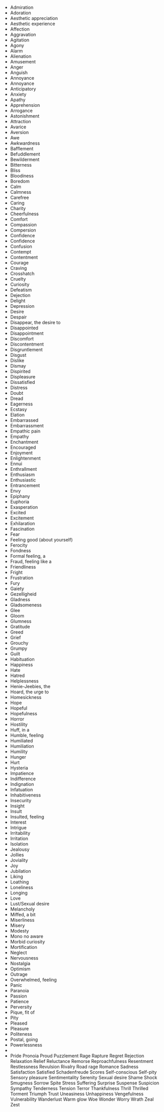 - Admiration
- Adoration
- Aesthetic appreciation
- Aesthetic experience
- Affection
- Aggravation
- Agitation
- Agony
- Alarm
- Alienation
- Amusement
- Anger
- Anguish
- Annoyance
- Annoyance
- Anticipatory
- Anxiety
- Apathy
- Apprehension
- Arrogance
- Astonishment
- Attraction
- Avarice
- Aversion
- Awe
- Awkwardness
- Bafflement
- Befuddlement
- Bewilderment
- Bitterness
- Bliss
- Bloodiness
- Boredom
- Calm
- Calmness
- Carefree
- Caring
- Charity
- Cheerfulness
- Comfort
- Compassion
- Compersion
- Confidence
- Confidence
- Confusion
- Contempt
- Contentment
- Courage
- Craving
- Crosshatch
- Cruelty
- Curiosity
- Defeatism
- Dejection
- Delight
- Depression
- Desire
- Despair
- Disappear, the desire to
- Disappointed
- Disappointment
- Discomfort
- Discontentment
- Disgruntlement
- Disgust
- Dislike
- Dismay
- Dispirited
- Displeasure
- Dissatisfied
- Distress
- Doubt
- Dread
- Eagerness
- Ecstasy
- Elation
- Embarrassed
- Embarrassment
- Empathic pain
- Empathy
- Enchantment
- Encouraged
- Enjoyment
- Enlightenment
- Ennui
- Enthrallment
- Enthusiasm
- Enthusiastic
- Entrancement
- Envy
- Epiphany
- Euphoria
- Exasperation
- Excited
- Excitement
- Exhilaration
- Fascination
- Fear
- Feeling good (about yourself)
- Ferocity
- Fondness
- Formal feeling, a
- Fraud, feeling like a
- Friendliness
- Fright
- Frustration
- Fury
- Gaiety
- Gezelligheid
- Gladness
- Gladsomeness
- Glee
- Gloom
- Glumness
- Gratitude
- Greed
- Grief
- Grouchy
- Grumpy
- Guilt
- Habituation
- Happiness
- Hate
- Hatred
- Helplessness
- Henie-Jeebies, the
- Hoard, the urge to
- Homesickness
- Hope
- Hopeful
- Hopefulness
- Horror
- Hostility
- Huff, in a
- Humble, feeling
- Humiliated
- Humiliation
- Humility
- Hunger
- Hurt
- Hysteria
- Impatience
- Indifference
- Indignation
- Infatuation
- Inhabitiveness
- Insecurity
- Insight
- Insult
- Insulted, feeling
- Interest
- Intrigue
- Irritability
- Irritation
- Isolation
- Jealousy
- Jollies
- Joviality
- Joy
- Jubilation
- Liking
- Loathing
- Loneliness
- Longing
- Love
- Lust/Sexual desire
- Melancholy
- Miffed, a bit
- Miserliness
- Misery
- Modesty
- Mono no aware
- Morbid curiosity
- Mortification
- Neglect
- Nervousness
- Nostalgia
- Optimism
- Outrage
- Overwhelmed, feeling
- Panic
- Paranoia
- Passion
- Patience
- Perversity
- Pique, fit of
- Pity
- Pleased
- Pleasure
- Politeness
- Postal, going
- Powerlessness
- 
- Pride
Pronoia
Proud
Puzzlement
Rage
Rapture
Regret
Rejection
Relaxation
Relief
Reluctance
Remorse
Reproachfulness
Resentment
Restlessness
Revulsion
Rivalry
Road rage
Romance
Sadness
Satisfaction
Satisfied
Schadenfreude
Scores
Self-conscious
Self-pity
Sensory pleasure
Sentimentality
Serenity
Sexual desire
Shame
Shock
Smugness
Sorrow
Spite
Stress
Suffering
Surprise
Suspense
Suspicion
Sympathy
Tenderness
Tension
Terror
Thankfulness
Thrill
Thrilled
Torment
Triumph
Trust
Uneasiness
Unhappiness
Vengefulness
Vulnerability
Wanderlust
Warm glow
Woe
Wonder
Worry
Wrath
Zeal
Zest